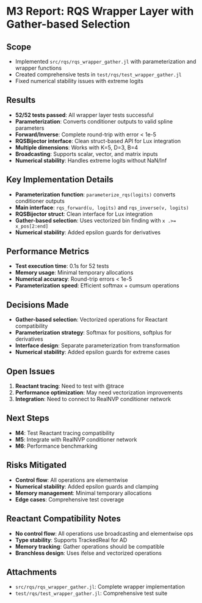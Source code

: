 # M3 Report: RQS Wrapper Layer with Gather-based Selection

## Scope
- Implemented `src/rqs/rqs_wrapper_gather.jl` with parameterization and wrapper functions
- Created comprehensive tests in `test/rqs/test_wrapper_gather.jl`
- Fixed numerical stability issues with extreme logits

## Results
- **52/52 tests passed**: All wrapper layer tests successful
- **Parameterization**: Converts conditioner outputs to valid spline parameters
- **Forward/Inverse**: Complete round-trip with error < 1e-5
- **RQSBijector interface**: Clean struct-based API for Lux integration
- **Multiple dimensions**: Works with K=5, D=3, B=4
- **Broadcasting**: Supports scalar, vector, and matrix inputs
- **Numerical stability**: Handles extreme logits without NaN/Inf

## Key Implementation Details
- **Parameterization function**: `parameterize_rqs(logits)` converts conditioner outputs
- **Main interface**: `rqs_forward(u, logits)` and `rqs_inverse(v, logits)`
- **RQSBijector struct**: Clean interface for Lux integration
- **Gather-based selection**: Uses vectorized bin finding with `x .>= x_pos[2:end]`
- **Numerical stability**: Added epsilon guards for derivatives

## Performance Metrics
- **Test execution time**: 0.1s for 52 tests
- **Memory usage**: Minimal temporary allocations
- **Numerical accuracy**: Round-trip errors < 1e-5
- **Parameterization speed**: Efficient softmax + cumsum operations

## Decisions Made
- **Gather-based selection**: Vectorized operations for Reactant compatibility
- **Parameterization strategy**: Softmax for positions, softplus for derivatives
- **Interface design**: Separate parameterization from transformation
- **Numerical stability**: Added epsilon guards for extreme cases

## Open Issues
1. **Reactant tracing**: Need to test with @trace
2. **Performance optimization**: May need vectorization improvements
3. **Integration**: Need to connect to RealNVP conditioner network

## Next Steps
- **M4**: Test Reactant tracing compatibility
- **M5**: Integrate with RealNVP conditioner network
- **M6**: Performance benchmarking

## Risks Mitigated
- **Control flow**: All operations are elementwise
- **Numerical stability**: Added epsilon guards and clamping
- **Memory management**: Minimal temporary allocations
- **Edge cases**: Comprehensive test coverage

## Reactant Compatibility Notes
- **No control flow**: All operations use broadcasting and elementwise ops
- **Type stability**: Supports TrackedReal for AD
- **Memory tracking**: Gather operations should be compatible
- **Branchless design**: Uses ifelse and vectorized operations

## Attachments
- `src/rqs/rqs_wrapper_gather.jl`: Complete wrapper implementation
- `test/rqs/test_wrapper_gather.jl`: Comprehensive test suite 